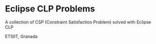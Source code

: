 # Eclipse CLP Problems

A collection of CSP (Constraint Satisfaction Problem) solved with Eclipse CLP

ETSIIT, Granada
